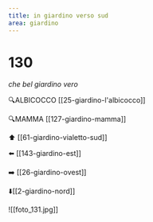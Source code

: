 ```yaml
---
title: in giardino verso sud
area: giardino
---
```

# 130
_che bel giardino vero_

🔍ALBICOCCO [[25-giardino-l'albicocco]]

🔍MAMMA [[127-giardino-mamma]]

⬆️ [[61-giardino-vialetto-sud]]

⬅️ [[143-giardino-est]]

➡️ [[26-giardino-ovest]]

⬇️[[2-giardino-nord]] 

![[foto_131.jpg]]